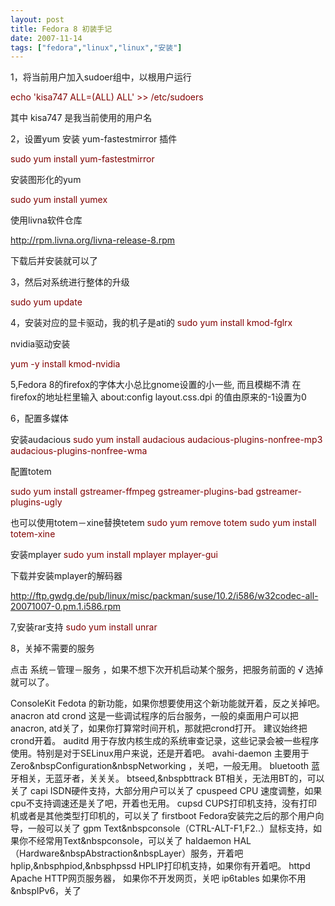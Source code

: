 ```yaml
---
layout: post
title: Fedora 8 初装手记
date: 2007-11-14
tags: ["fedora","linux","linux","安装"]
---
```


1，将当前用户加入sudoer组中，以根用户运行

<span style="color: #800000;">echo 'kisa747 ALL=(ALL) ALL' >> /etc/sudoers</span>

其中  kisa747  是我当前使用的用户名

<!--more-->

2，设置yum
安装 yum-fastestmirror  插件

<span style="color: #800000;">sudo yum install yum-fastestmirror</span>

安装图形化的yum

<span style="color: #800000;">sudo yum install yumex</span>

使用livna软件仓库

http://rpm.livna.org/livna-release-8.rpm

下载后并安装就可以了

3，然后对系统进行整体的升级

<span style="color: #800000;">sudo yum update</span>

4，安装对应的显卡驱动，我的机子是ati的
<span style="color: #800000;">sudo yum install kmod-fglrx</span>

nvidia驱动安装

<span style="color: #800000;">yum -y install kmod-nvidia</span>

5,Fedora 8的firefox的字体大小总比gnome设置的小一些, 而且模糊不清
在firefox的地址栏里输入 about:config
layout.css.dpi 的值由原来的-1设置为0

6，配置多媒体

安装audacious
<span style="color: #800000;">sudo yum install audacious audacious-plugins-nonfree-mp3 audacious-plugins-nonfree-wma</span>

配置totem

<span style="color: #800000;">sudo yum install gstreamer-ffmpeg gstreamer-plugins-bad gstreamer-plugins-ugly</span>

也可以使用totem－xine替换tetem
<span style="color: #800000;">sudo yum remove totem
sudo yum install totem-xine</span>

安装mplayer
<span style="color: #800000;">sudo yum install mplayer mplayer-gui</span>

下载并安装mplayer的解码器

http://ftp.gwdg.de/pub/linux/misc/packman/suse/10.2/i586/w32codec-all-20071007-0.pm.1.i586.rpm

7,安装rar支持
<span style="color: #800000;">sudo yum install unrar</span>

8，关掉不需要的服务

点击 系统－管理－服务  ，如果不想下次开机启动某个服务，把服务前面的 √ 选掉就可以了。

ConsoleKit Fedota 的新功能，如果你想要使用这个新功能就开着，反之关掉吧。
anacron atd              crond
这是一些调试程序的后台服务，一般的桌面用户可以把anacron, atd关了，如果你打算常时间开机，那就把crond打开。 建议始终把crond开着。
auditd
用于存放内核生成的系统审查记录，这些记录会被一些程序使用。特别是对于SELinux用户来说，还是开着吧。
avahi-daemon
主要用于Zero&nbspConfiguration&nbspNetworking ，关吧，一般无用。
bluetooth
蓝牙相关，无蓝牙者，关关关。
btseed,&nbspbttrack
BT相关，无法用BT的，可以关了
capi
ISDN硬件支持，大部分用户可以关了
cpuspeed
CPU 速度调整，如果cpu不支持调速还是关了吧，开着也无用。
cupsd
CUPS打印机支持，没有打印机或者是其他类型打印机的，可以关了
firstboot
Fedora安装完之后的那个用户向导，一般可以关了
gpm
Text&nbspconsole（CTRL-ALT-F1,F2..）鼠标支持，如果你不经常用Text&nbspconsole，可以关了
haldaemon
HAL（Hardware&nbspAbstraction&nbspLayer）服务，开着吧
hplip,&nbsphpiod,&nbsphpssd
HPLIP打印机支持，如果你有开着吧。
httpd
Apache  HTTP网页服务器， 如果你不开发网页，关吧
ip6tables 如果你不用&nbspIPv6，关了
